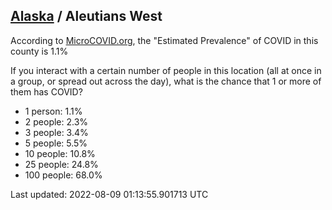
## [Alaska](/united-states/alaska) / Aleutians West

According to [MicroCOVID.org](http://microcovid.org),
the "Estimated Prevalence" of COVID in this county is 1.1%

If you interact with a certain number of people in this location
(all at once in a group, or spread out across the day), what is the chance that
1 or more of them has COVID?

- 1 person: 1.1%
- 2 people: 2.3%
- 3 people: 3.4%
- 5 people: 5.5%
- 10 people: 10.8%
- 25 people: 24.8%
- 100 people: 68.0%

Last updated: 2022-08-09 01:13:55.901713 UTC
